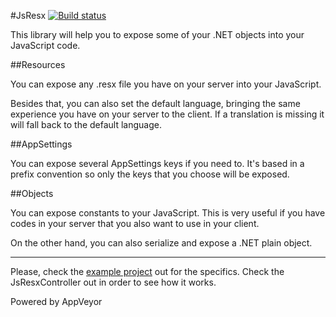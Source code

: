 #JsResx [![Build status](https://ci.appveyor.com/api/projects/status/6r8dt1529l8dpr7u?svg=true)](https://ci.appveyor.com/project/codecoding/jsresx)

This library will help you to expose some of your .NET objects into your JavaScript code.

##Resources

You can expose any .resx file you have on your server into your JavaScript.

Besides that, you can also set the default language, bringing the same experience you have on your server to the client. If a translation is missing it will fall back to the default language.

##AppSettings

You can expose several AppSettings keys if you need to. It's based in a prefix convention so only the keys that you choose will be exposed.

##Objects

You can expose constants to your JavaScript. This is very useful if you have codes in your server that you also want to use in your client.

On the other hand, you can also serialize and expose a .NET plain object.

---

Please, check the [example project](jsresx.scm.azurewebsites.net) out for the specifics. Check the JsResxController out in order to see how it works.

Powered by AppVeyor